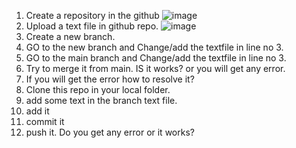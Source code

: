 1. Create a repository in the github
![image](https://github.com/l3043Y/git-ops-exam/assets/20104217/c11ae323-ca46-4983-94fa-d8fb6e7c5ce1)
2. Upload a text file in github repo. 
![image](https://github.com/l3043Y/git-ops-exam/assets/20104217/2acb7bd6-41ed-4af9-acfe-41f30d3d60a9)
3. Create a new branch.
4. GO to the new branch and Change/add the textfile in line no 3. 
5. GO to the main branch and Change/add the textfile in line no 3.
6. Try to merge it from main.
IS it works? or you will get any error.
10. If you will get the error how to resolve it?
11. Clone this repo in your local folder.
12. add some text in the branch text file.
13. add it
14. commit it
15. push it.
Do you get any error or it works?
